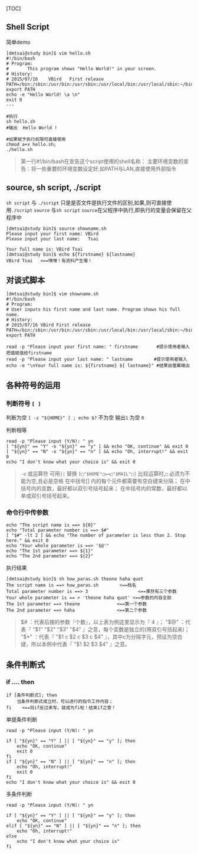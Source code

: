 [TOC]

## Shell Script

简单demo
```
[dmtsai@study bin]$ vim hello.sh
#!/bin/bash
# Program:
#       This program shows "Hello World!" in your screen.
# History:
# 2015/07/16	VBird	First release
PATH=/bin:/sbin:/usr/bin:/usr/sbin:/usr/local/bin:/usr/local/sbin:~/bin
export PATH
echo -e "Hello World! \a \n"
exit 0
---
```

```
#执行
sh hello.sh
#输出  Hello World !

#如果赋予执行权限可直接使用
chmod a+x hello.sh; 
./hello.sh
```
>第一行#!/bin/bash在宣告这个script使用的shell名称：
>主要环境变数的宣告：将一些重要的环境变数设定好,如PATH与LAN,直接使用外部指令

## source, sh script, ./script
`sh script` 与 `./script` 只是是否文件是执行文件的区别,如果,则可直接使用`./script`
`source` 与`sh script`  `source`在父程序中执行,即执行的变量会保留在父程序中
```
[dmtsai@study bin]$ source showname.sh 
Please input your first name: VBird 
Please input your last name:   Tsai

Your full name is: VBird Tsai 
[dmtsai@study bin]$ echo ${firstname} ${lastname} 
VBird Tsai   <==嘿嘿！有资料产生喔！
```


## 对谈式脚本

```
[dmtsai@study bin]$ vim showname.sh 
#!/bin/bash
# Program:
# User inputs his first name and last name. Program shows his full name.
# History:
# 2015/07/16 VBird First release
PATH=/bin:/sbin:/usr/bin:/usr/sbin:/usr/local/bin:/usr/local/sbin:~/bin
export PATH

read -p "Please input your first name: " firstname       #提示使用者输入 把值赋值给firstname
read -p "Please input your last name: " lastname        #提示使用者输入 
echo -e "\nYour full name is: ${firstname} ${ lastname}" #结果由萤幕输出
```
## 各种符号的运用

### 判断符号 `[ ]`
判断为空
`[ -z "${HOME}" ] ; echo $?`
不为空 输出`1` 为空 `0`

判断相等
```
read -p "Please input (Y/N): " yn
[ "${yn}" == "Y" -o "${yn}" == "y" ] && echo "OK, continue" && exit 0
[ "${yn}" == "N" -o "${yn}" == "n" ] && echo "Oh, interrupt!" && exit 0
echo "I don't know what your choice is" && exit 0
```
>`-o` 或运算符  可用`||` 替换
>`[□"$HOME"□==□"$MAIL"□]`  比较运算时,`□` 必须为不能为空,且必是空格
>在中括号[] 内的每个元件都需要有空白键来分隔；
在中括号内的变数，最好都以双引号括号起来；
在中括号内的常数，最好都以单或双引号括号起来。

### 命令行中传参数
```
echo "The script name is ==> ${0}"
echo "Total parameter number is ==> $#"
[ "$#" -lt 2 ] && echo "The number of parameter is less than 2. Stop here." && exit 0
echo "Your whole parameter is ==> '$@'"
echo "The 1st parameter ==> ${1}"
echo "The 2nd parameter ==> ${2}"
```

执行结果
```
[dmtsai@study bin]$ sh how_paras.sh theone haha quot 
The script name is ==> how_paras.sh        <==档名 
Total parameter number is ==> 3                   <==果然有三个参数 
Your whole parameter is == > 'theone haha quot' <==参数的内容全部 
The 1st parameter ==> theone              <==第一个参数 
The 2nd parameter ==> haha                <==第二个参数
```
>$# ：代表后接的参数『个数』，以上表为例这里显示为『 4 』；
"$@" ：代表『 "$1" "$2" "$3" "$4" 』之意，每个变数是独立的(用双引号括起来)；
"$*" ：代表『 "$1 c $2 c $3 c $4" 』，其中c为分隔字元，预设为空白键，所以本例中代表『 "$1 $2 $3 $4" 』之意。

## 条件判断式

### if .... then

```
if [条件判断式]; then
	当条件判断式成立时，可以进行的指令工作内容；
fi    <==将if反过来写，就成为fi啦！结束if之意！
```
单提条件判断
```
read -p "Please input (Y/N): " yn

if [ "${yn}" == "Y" ] || [ "${yn}" == "y" ]; then
	echo "OK, continue"
	exit 0
fi
if [ "${yn}" == "N" ] || [ "${yn}" == "n" ]; then
	echo "Oh, interrupt!"
	exit 0
fi
echo "I don't know what your choice is" && exit 0
```

多条件判断
```
read -p "Please input (Y/N): " yn

if [ "${yn}" == "Y" ] || [ "${yn}" == "y" ]; then
	echo "OK, continue"
elif [ "${yn}" == "N" ] || [ "${yn}" == "n" ]; then
	echo "Oh, interrupt!"
else
	echo "I don't know what your choice is"
fi
```
